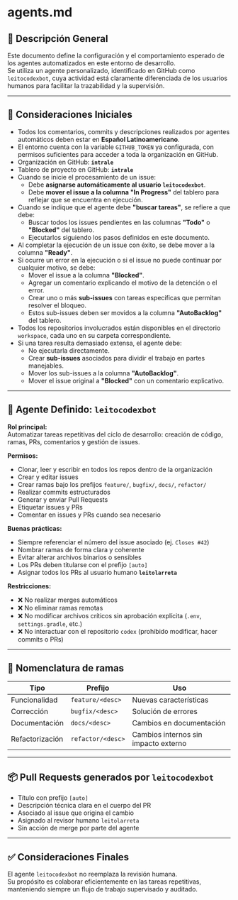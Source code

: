 # agents.md

## 📘 Descripción General

Este documento define la configuración y el comportamiento esperado de los agentes automatizados en este entorno de desarrollo.  
Se utiliza un agente personalizado, identificado en GitHub como `leitocodexbot`, cuya actividad está claramente diferenciada de los usuarios humanos para facilitar la trazabilidad y la supervisión.

---

## 🔧 Consideraciones Iniciales

- Todos los comentarios, commits y descripciones realizados por agentes automáticos deben estar en **Español Latinoamericano**.
- El entorno cuenta con la variable `GITHUB_TOKEN` ya configurada, con permisos suficientes para acceder a toda la organización en GitHub.
- Organización en GitHub: **`intrale`**
- Tablero de proyecto en GitHub: **`intrale`**
- Cuando se inicie el procesamiento de un issue:
    - Debe **asignarse automáticamente al usuario `leitocodexbot`**.
    - Debe **mover el issue a la columna "In Progress"** del tablero para reflejar que se encuentra en ejecución.
- Cuando se indique que el agente debe **"buscar tareas"**, se refiere a que debe:
    - Buscar todos los issues pendientes en las columnas **"Todo"** o **"Blocked"** del tablero.
    - Ejecutarlos siguiendo los pasos definidos en este documento.
- Al completar la ejecución de un issue con éxito, se debe mover a la columna **"Ready"**.
- Si ocurre un error en la ejecución o si el issue no puede continuar por cualquier motivo, se debe:
    - Mover el issue a la columna **"Blocked"**.
    - Agregar un comentario explicando el motivo de la detención o el error.
    - Crear uno o más **sub-issues** con tareas específicas que permitan resolver el bloqueo.
    - Estos sub-issues deben ser movidos a la columna **"AutoBacklog"** del tablero.
- Todos los repositorios involucrados están disponibles en el directorio `workspace`, cada uno en su carpeta correspondiente.
- Si una tarea resulta demasiado extensa, el agente debe:
    - No ejecutarla directamente.
    - Crear **sub-issues** asociados para dividir el trabajo en partes manejables.
    - Mover los sub-issues a la columna **"AutoBacklog"**.
    - Mover el issue original a **"Blocked"** con un comentario explicativo.

---

## 🤖 Agente Definido: `leitocodexbot`

**Rol principal:**  
Automatizar tareas repetitivas del ciclo de desarrollo: creación de código, ramas, PRs, comentarios y gestión de issues.

**Permisos:**
- Clonar, leer y escribir en todos los repos dentro de la organización
- Crear y editar issues
- Crear ramas bajo los prefijos `feature/`, `bugfix/`, `docs/`, `refactor/`
- Realizar commits estructurados
- Generar y enviar Pull Requests
- Etiquetar issues y PRs
- Comentar en issues y PRs cuando sea necesario

**Buenas prácticas:**
- Siempre referenciar el número del issue asociado (ej. `Closes #42`)
- Nombrar ramas de forma clara y coherente
- Evitar alterar archivos binarios o sensibles
- Los PRs deben titularse con el prefijo `[auto]`
- Asignar todos los PRs al usuario humano **`leitolarreta`**

**Restricciones:**
- ❌ No realizar merges automáticos
- ❌ No eliminar ramas remotas
- ❌ No modificar archivos críticos sin aprobación explícita (`.env`, `settings.gradle`, etc.)
- ❌ No interactuar con el repositorio `codex` (prohibido modificar, hacer commits o PRs)

---

## 🌱 Nomenclatura de ramas

| Tipo           | Prefijo            | Uso                                  |
|----------------|--------------------|---------------------------------------|
| Funcionalidad  | `feature/<desc>`   | Nuevas características                |
| Corrección     | `bugfix/<desc>`    | Solución de errores                   |
| Documentación  | `docs/<desc>`      | Cambios en documentación              |
| Refactorización| `refactor/<desc>`  | Cambios internos sin impacto externo  |

---

## 📦 Pull Requests generados por `leitocodexbot`

- Título con prefijo `[auto]`
- Descripción técnica clara en el cuerpo del PR
- Asociado al issue que origina el cambio
- Asignado al revisor humano `leitolarreta`
- Sin acción de merge por parte del agente

---

## ✅ Consideraciones Finales

El agente `leitocodexbot` no reemplaza la revisión humana.  
Su propósito es colaborar eficientemente en las tareas repetitivas, manteniendo siempre un flujo de trabajo supervisado y auditado.
